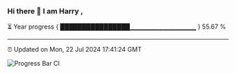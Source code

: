 ### Hi there 👋 I am Harry , 

⏳ Year progress { ████████████████▁▁▁▁▁▁▁▁▁▁▁▁▁▁ } 55.67 %

---

⏰ Updated on Mon, 22 Jul 2024 17:41:24 GMT

![Progress Bar CI](https://github.com/duykhang68/duykhang68/workflows/Progress%20Bar%20CI/badge.svg)
